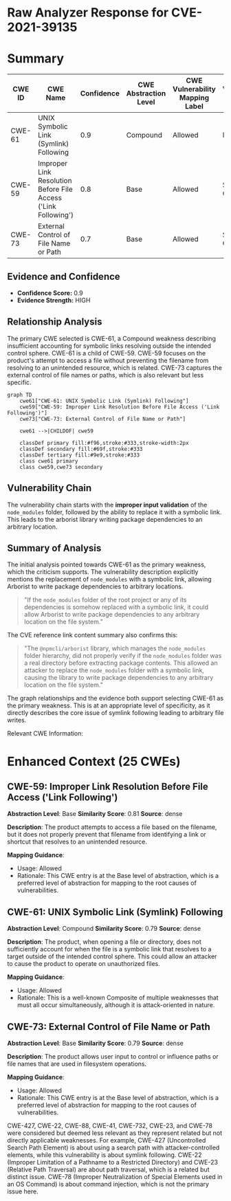 # Raw Analyzer Response for CVE-2021-39135

# Summary
| CWE ID | CWE Name | Confidence | CWE Abstraction Level | CWE Vulnerability Mapping Label | CWE-Vulnerability Mapping Notes |
|---|---|---|---|---|---|
| CWE-61 | UNIX Symbolic Link (Symlink) Following | 0.9 | Compound | Allowed | Primary CWE |
| CWE-59 | Improper Link Resolution Before File Access ('Link Following') | 0.8 | Base | Allowed | Secondary Candidate |
| CWE-73 | External Control of File Name or Path | 0.7 | Base | Allowed | Secondary Candidate |

## Evidence and Confidence

*   **Confidence Score:** 0.9
*   **Evidence Strength:** HIGH

## Relationship Analysis
The primary CWE selected is CWE-61, a Compound weakness describing insufficient accounting for symbolic links resolving outside the intended control sphere. CWE-61 is a child of CWE-59. CWE-59 focuses on the product's attempt to access a file without preventing the filename from resolving to an unintended resource, which is related. CWE-73 captures the external control of file names or paths, which is also relevant but less specific.

```mermaid
graph TD
    cwe61["CWE-61: UNIX Symbolic Link (Symlink) Following"]
    cwe59["CWE-59: Improper Link Resolution Before File Access ('Link Following')"]
    cwe73["CWE-73: External Control of File Name or Path"]
    
    cwe61 -->|CHILDOF| cwe59
    
    classDef primary fill:#f96,stroke:#333,stroke-width:2px
    classDef secondary fill:#69f,stroke:#333
    classDef tertiary fill:#9e9,stroke:#333
    class cwe61 primary
    class cwe59,cwe73 secondary
```

## Vulnerability Chain
The vulnerability chain starts with the **improper input validation** of the `node_modules` folder, followed by the ability to replace it with a symbolic link. This leads to the arborist library writing package dependencies to an arbitrary location.

## Summary of Analysis
The initial analysis pointed towards CWE-61 as the primary weakness, which the criticism supports. The vulnerability description explicitly mentions the replacement of `node_modules` with a symbolic link, allowing Arborist to write package dependencies to arbitrary locations.

>   "If the `node_modules` folder of the root project or any of its dependencies is somehow replaced with a symbolic link, it could allow Arborist to write package dependencies to any arbitrary location on the file system."

The CVE reference link content summary also confirms this:

>   "The `@npmcli/arborist` library, which manages the `node_modules` folder hierarchy, did not properly verify if the `node_modules` folder was a real directory before extracting package contents. This allowed an attacker to replace the `node_modules` folder with a symbolic link, causing the library to write package dependencies to any arbitrary location on the file system."

The graph relationships and the evidence both support selecting CWE-61 as the primary weakness. This is at an appropriate level of specificity, as it directly describes the core issue of symlink following leading to arbitrary file writes.

Relevant CWE Information:

# Enhanced Context (25 CWEs)

## CWE-59: Improper Link Resolution Before File Access ('Link Following')
**Abstraction Level**: Base
**Similarity Score**: 0.81
**Source**: dense

**Description**:
The product attempts to access a file based on the filename, but it does not properly prevent that filename from identifying a link or shortcut that resolves to an unintended resource.

**Mapping Guidance**:
- Usage: Allowed
- Rationale: This CWE entry is at the Base level of abstraction, which is a preferred level of abstraction for mapping to the root causes of vulnerabilities.

## CWE-61: UNIX Symbolic Link (Symlink) Following
**Abstraction Level**: Compound
**Similarity Score**: 0.79
**Source**: dense

**Description**:
The product, when opening a file or directory, does not sufficiently account for when the file is a symbolic link that resolves to a target outside of the intended control sphere. This could allow an attacker to cause the product to operate on unauthorized files.

**Mapping Guidance**:
- Usage: Allowed
- Rationale: This is a well-known Composite of multiple weaknesses that must all occur simultaneously, although it is attack-oriented in nature.

## CWE-73: External Control of File Name or Path
**Abstraction Level**: Base
**Similarity Score**: 0.79
**Source**: dense

**Description**:
The product allows user input to control or influence paths or file names that are used in filesystem operations.

**Mapping Guidance**:
- Usage: Allowed
- Rationale: This CWE entry is at the Base level of abstraction, which is a preferred level of abstraction for mapping to the root causes of vulnerabilities.

CWE-427, CWE-22, CWE-88, CWE-41, CWE-732, CWE-23, and CWE-78 were considered but deemed less relevant as they represent related but not directly applicable weaknesses. For example, CWE-427 (Uncontrolled Search Path Element) is about using a search path with attacker-controlled elements, while this vulnerability is about symlink following. CWE-22 (Improper Limitation of a Pathname to a Restricted Directory) and CWE-23 (Relative Path Traversal) are about path traversal, which is a related but distinct issue. CWE-78 (Improper Neutralization of Special Elements used in an OS Command) is about command injection, which is not the primary issue here.